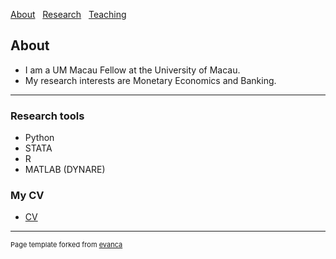[About](/index) &nbsp; [Research](/Research) &nbsp; [Teaching](/Teaching)

## About 

* I am a UM Macau Fellow at the University of Macau.  
* My research interests are Monetary Economics and Banking. 

---

### Research tools

* Python 
* STATA
* R
* MATLAB (DYNARE)

### My CV
* [CV](https://github.com/samiengmanng/samiengmanng.github.io/files/13826857/cv_sam_ng.pdf)











---
<p style="font-size:11px">Page template forked from <a href="https://github.com/evanca/quick-portfolio">evanca</a></p>
<!-- Remove above link if you don't want to attibute -->
